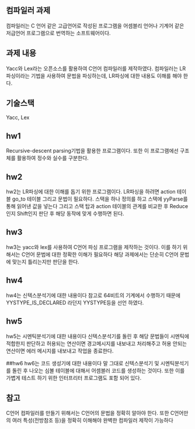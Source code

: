 ## 컴파일러 과제
컴파일러는 C 언어 같은 고급언어로 작성된 프로그램을 어셈블리 언어나 기계어 같은 저급언어 프로그램으로 번역하는 소프트웨어이다.

## 과제 내용
Yacc와 Lex라는 오픈소스를 활용하여 C언어 컴파일러를 제작하였다. 컴파일러는 LR파싱이라는 기법을 사용하여 문법을 파싱하는데, LR파싱에 대한 내용도 이해를 해야 한다.

## 기술스택
Yacc, Lex

## hw1
Recursive-descent parsing기법을 활용한 프로그램이다. 또한 이 프로그램에선 구조체를 활용하여 정수와 실수를 구분한다.

## hw2
hw2는 LR파싱에 대한 이해를 돕기 위한 프로그램이다. LR파싱을 하려면 action 테이블 go_to 테이블 그리고 문법이 필요하다. 스택을 하나 정의를 하고 스택에 yyParse를 통해 읽어낸 값을 넣는다 그리고
스택 탑과 action 테이블의 관계를 비교한 후 Reduce인지 Shift인지 판단 후 해당 동작에 맞게 수행하면 된다.

## hw3
hw3는 yacc와 lex를 사용하여 C언어 파싱 프로그램을 제작하는 것이다. 이를 하기 위해서는 C언어 문법에 대한 정확한 이해가 필요하다 해당 과제에서는 단순히 C언어 문법에 맞는지 틀리는지만 판단을 한다.

## hw4
hw4는 신텍스분석기에 대한 내용이다 참고로 64비트의 기계에서 수행하기 때문에 YYSTYPE_IS_DECLARED 라던지 YYSTYPE등을 선언 하였다. 

## hw5
hw5는 시멘틱분석기에 대한 내용이다 신텍스분석기를 돌린 후 해당 문법들이 시멘틱에 적합한지 판단하고 허용되는 연산이면 경고메시지를 내보내고 처리해주고 허용 안되는 연산이면 에러 메시지를 내보내고
작업을 종료한다.

##hw6
hw6는 코드 생성기에 대한 내용이다 말 그대로 신텍스분석기 및 시멘틱분석기를 돌린 후 나오는 심볼 테이블에 대해서 어셈블러 코드를 생성하는 것이다. 또한 이를 가볍게 테스트 하기 위한 인터프리터
프로그램도 포함 되어 있다.

## 참고
C언어 컴파일러를 만들기 위해서는 C언어의 문법을 정확히 알아야 한다. 또한 C언어만의 여러 특성(전방참조 등)을 정확히 이해해야 완벽한 컴파일러 제작이 가능하다 
